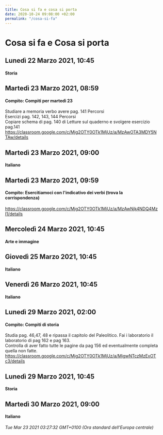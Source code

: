 ```yaml
---
title: Cosa si fa e cosa si porta
date: 2020-10-24 09:08:00 +02:00
permalink: "/cosa-si-fa"
---
```


# Cosa si fa e Cosa si porta
## Lunedì 22 Marzo 2021, 10:45
#### Storia
  
## Martedì 23 Marzo 2021, 08:59
#### Compito: Compiti per martedì 23
Studiare a memoria verbo avere pag. 141 Percorsi  
Esercizi pag. 142, 143, 144 Percorsi  
Copiare schema di pag. 140 di Letture sul quaderno e svolgere esercizio pag.141 https://classroom.google.com/c/Mjg2OTY0OTk1MjUz/a/MzAwOTA3MDY5NTAw/details  
## Martedì 23 Marzo 2021, 09:00
#### Italiano
  
## Martedì 23 Marzo 2021, 09:59
#### Compito: Esercitiamoci con l'indicativo dei verbi (trova la corrispondenza)
https://classroom.google.com/c/Mjg2OTY0OTk1MjUz/a/MzAwNjk4NDQ4MzI1/details  
## Mercoledì 24 Marzo 2021, 10:45
#### Arte e immagine
  
## Giovedì 25 Marzo 2021, 10:45
#### Italiano
  
## Venerdì 26 Marzo 2021, 10:45
#### Italiano
  
## Lunedì 29 Marzo 2021, 02:00
#### Compito: Compiti di storia
Studia pag. 46,47, 48 e ripassa il capitolo del Paleolitico. Fai i laboratorio il laboratorio di pag 162 e pag 163.  
Controlla di aver fatto tutte le pagine da pag 156 ed eventualmente completa quella non fatte. https://classroom.google.com/c/Mjg2OTY0OTk1MjUz/a/MjgwNTczMzExOTc3/details  
## Lunedì 29 Marzo 2021, 10:45
#### Storia
  
## Martedì 30 Marzo 2021, 09:00
#### Italiano
  

_Tue Mar 23 2021 03:27:32 GMT+0100 (Ora standard dell’Europa centrale)_